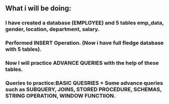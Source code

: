 ## What i will be doing:
### I have created a database (EMPLOYEE) and 5 tables emp_data, gender, location, department, salary.
### Performed INSERT Operation. (Now i have full fledge database with 5 tables).
### Now I will practice ADVANCE QUERIES with the help of these tables.
### Queries to practice:BASIC QUESRIES + Some advance queries such as SUBQUERY, JOINS, STORED PROCEDURE, SCHEMAS, STRING OPERATION, WINDOW FUNCTIION.
